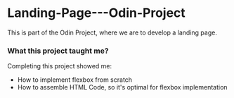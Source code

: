 # Landing-Page---Odin-Project
This is part of the Odin Project, where we are to develop a landing page.


<h3> What this project taught me? </h3>

Completing this project showed me:

<ul>
  
  <li> How to implement flexbox from scratch </li>
  <li> How to assemble HTML Code, so it's optimal for flexbox implementation </li>
  
</ul>

